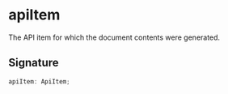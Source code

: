 
# apiItem

The API item for which the document contents were generated.

## Signature

```typescript
apiItem: ApiItem;
```
